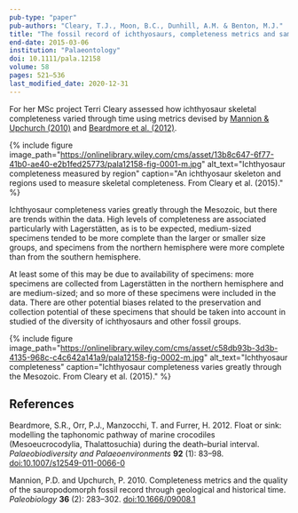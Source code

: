 ```yaml
---
pub-type: "paper"
pub-authors: "Cleary, T.J., Moon, B.C., Dunhill, A.M. & Benton, M.J."
title: "The fossil record of ichthyosaurs, completeness metrics and sampling biases"
end-date: 2015-03-06
institution: "Palaeontology"
doi: 10.1111/pala.12158 
volume: 58
pages: 521–536
last_modified_date: 2020-12-31
---
```

For her MSc project Terri Cleary assessed how ichthyosaur skeletal completeness
varied through time using metrics devised by [Mannion & Upchurch
(2010)](https://doi.org/10.1666/09008.1) and [Beardmore et al.
(2012)](https://doi.org/10.1007/s12549-011-0066-0).

{% include figure
    image_path="https://onlinelibrary.wiley.com/cms/asset/13b8c647-6f77-41b0-ae40-e2b1fed25773/pala12158-fig-0001-m.jpg"
    alt_text="Ichthyosaur completeness measured by region"
    caption="An ichthyosaur skeleton and regions used to measure skeletal
    completeness. From Cleary et al. (2015)."
%}

Ichthyosaur completeness varies greatly through the Mesozoic, but there are
trends within the data. High levels of completeness are associated particularly
with Lagerstätten, as is to be expected, medium-sized specimens tended to be
more complete than the larger or smaller size groups, and specimens from the
northern hemisphere were more complete than from the southern hemisphere.

At least some of this may be due to availability of specimens: more specimens
are collected from Lagerstätten in the northern hemisphere and are medium-sized;
and so more of these specimens were included in the data. There are other
potential biases related to the preservation and collection potential of these
specimens that should be taken into account in studied of the diversity of
ichthyosaurs and other fossil groups.

{% include figure
    image_path="https://onlinelibrary.wiley.com/cms/asset/c58db93b-3d3b-4135-968c-c4c642a141a9/pala12158-fig-0002-m.jpg"
    alt_text="Ichthyosaur completeness"
    caption="Ichthyosaur completeness varies greatly through the Mesozoic. From
    Cleary et al. (2015)."
%}

## References

Beardmore, S.R., Orr, P.J., Manzocchi, T. and Furrer, H. 2012. Float or sink:
modelling the taphonomic pathway of marine crocodiles (Mesoeucrocodylia,
Thalattosuchia) during the death–burial interval. _Palaeobiodiversity and
Palaeoenvironments_ **92** (1): 83–98.
[doi:10.1007/s12549-011-0066-0](https://doi.org/10.1007/s12549-011-0066-0)

Mannion, P.D. and Upchurch, P. 2010. Completeness metrics and the quality of the
sauropodomorph fossil record through geological and historical time.
_Paleobiology_ **36** (2): 283–302. [doi:10.1666/09008.1](https://doi.org/10.1666/09008.1)
